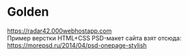 # Golden
<https://radar42.000webhostapp.com>
<br>
Пример верстки HTML+CSS
PSD-макет сайта взят отсюда: <https://morepsd.ru/2014/04/psd-onepage-stylish>
